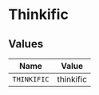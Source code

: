 # Thinkific


## Values

| Name        | Value       |
| ----------- | ----------- |
| `THINKIFIC` | thinkific   |
